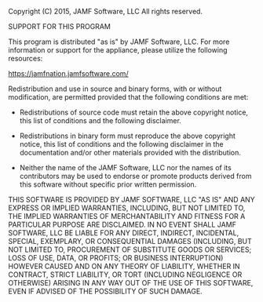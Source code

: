 Copyright (C) 2015, JAMF Software, LLC All rights reserved.

SUPPORT FOR THIS PROGRAM

This program is distributed "as is" by JAMF Software, LLC.  For more information or
support for the appliance, please utilize the following resources:

https://jamfnation.jamfsoftware.com/

Redistribution and use in source and binary forms, with or without modification, are
permitted provided that the following conditions are met:

* Redistributions of source code must retain the above copyright notice, this list of
conditions and the following disclaimer.

* Redistributions in binary form must reproduce the above copyright notice, this list of
conditions and the following disclaimer in the documentation and/or other materials
provided with the distribution.

* Neither the name of the JAMF Software, LLC nor the names of its contributors may be used
to endorse or promote products derived from this software without specific prior written
permission.

THIS SOFTWARE IS PROVIDED BY JAMF SOFTWARE, LLC "AS IS" AND ANY EXPRESS OR IMPLIED
WARRANTIES, INCLUDING, BUT NOT LIMITED TO, THE IMPLIED WARRANTIES OF MERCHANTABILITY AND
FITNESS FOR A PARTICULAR PURPOSE ARE DISCLAIMED. IN NO EVENT SHALL JAMF SOFTWARE, LLC BE
LIABLE FOR ANY DIRECT, INDIRECT, INCIDENTAL, SPECIAL, EXEMPLARY, OR CONSEQUENTIAL DAMAGES
(INCLUDING, BUT NOT LIMITED TO, PROCUREMENT OF SUBSTITUTE GOODS OR SERVICES; LOSS OF USE,
DATA, OR PROFITS; OR BUSINESS INTERRUPTION) HOWEVER CAUSED AND ON ANY THEORY OF LIABILITY,
WHETHER IN CONTRACT, STRICT LIABILITY, OR TORT (INCLUDING NEGLIGENCE OR OTHERWISE) ARISING
IN ANY WAY OUT OF THE USE OF THIS SOFTWARE, EVEN IF ADVISED OF THE POSSIBILITY OF SUCH
DAMAGE.
